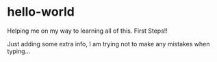 # hello-world
Helping me on my way to learning all of this. First Steps!!

Just adding some extra info, I am trying not to make any mistakes when typing...
